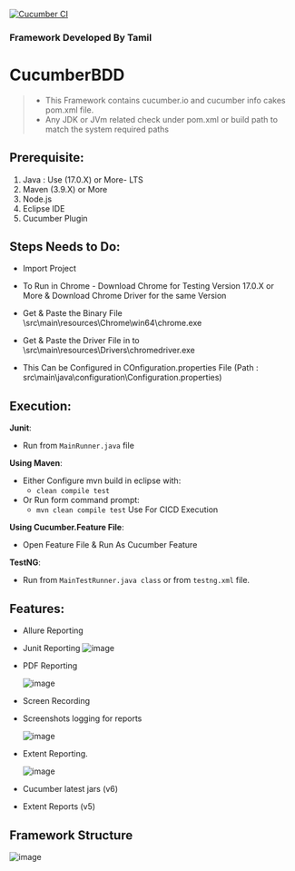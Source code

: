 [![Cucumber CI](https://github.com/Damm999/CucumberBDD/actions/workflows/CI.yml/badge.svg)](https://github.com/Damm999/CucumberBDD/actions/workflows/CI.yml)

### Framework Developed By Tamil
  
# CucumberBDD
> * This Framework contains cucumber.io and cucumber info cakes pom.xml file.
> * Any JDK or JVm related check under pom.xml or build path to match the system required paths

## Prerequisite: 

1. Java : Use (17.0.X) or More- LTS  
2. Maven (3.9.X) or More
3. Node.js
4. Eclipse IDE
5. Cucumber Plugin

## Steps Needs to Do:

* Import Project
* To Run in Chrome - Download Chrome for Testing Version 17.0.X or More & Download Chrome Driver for the same Version
* Get & Paste the Binary File \\src\\main\\resources\\Chrome\\win64\\chrome.exe
* Get & Paste the Driver File in to \\src\\main\\resources\\Drivers\\chromedriver.exe

* This Can be Configured in COnfiguration.properties File (Path : src\main\java\configuration\Configuration.properties)


## Execution: 
**Junit**:
* Run from `MainRunner.java` file
  
**Using Maven**:
* Either Configure mvn build in eclipse with:
  * `clean compile test`
* Or Run form command prompt:
  * `mvn clean compile test`
Use For CICD Execution

**Using Cucumber.Feature File**:
* Open Feature File & Run As Cucumber Feature

**TestNG**:
* Run from `MainTestRunner.java class` or from `testng.xml` file.

## Features:
* Allure Reporting
* Junit Reporting
![image](https://github.com/TAMILHUNTER/ValueLabs/assets/42236012/0a326afc-806f-43fe-94e6-fab49885cbfd)


* PDF Reporting

  ![image](https://github.com/TAMILHUNTER/ValueLabs/assets/42236012/9d973a52-378b-4b04-88f4-61fbd83abcde)

* Screen Recording


* Screenshots logging for reports

  ![image](https://github.com/TAMILHUNTER/ValueLabs/assets/42236012/b321df96-8b9d-4051-95cc-f09aa2bf8ab1)

* Extent Reporting.

  ![image](https://github.com/TAMILHUNTER/ValueLabs/assets/42236012/7d50e722-6b01-472c-b0bb-5bdaefac9bd8)

* Cucumber latest jars (v6)
* Extent Reports (v5)

## Framework Structure

![image](https://github.com/TAMILHUNTER/ValueLabs/assets/42236012/95aadd44-30e9-4b5b-b022-e3dcb6ee1ded)
